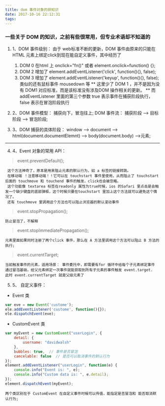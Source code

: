 ```yaml
---
title: dom 事件对象的碎知识
date: 2017-10-16 22:12:31
tags:
---
```

### 一些关于 DOM 的知识，之前有些很常用，但专业术语却不知道的

<!-- more -->

1. 1、DOM 事件级别：
    由于 web标准不断的更新，DOM 事件由原来的只能在HTML 元素上绑定click到现在能自定义事件，其中经历了
    1. DOM 0 在html 上 onclick="fn()" 或者 element.onclick=function() {}; 
    2. DOM 2 增加了 element.addEventListener('click', function(){}, false);
    3. DOM 3 增加了 element.addEventListener('keyup', function(){}, false); 类似的还有鼠标事件 mousedown 等
    ** 这里少了 DOM 1 ，并不是因为没有 DOM1 对应标准，而是该标准没有涉及DOM 操作相关的更新。
    ** 而addEventListener 里面的第三个参数 true 表示事件在捕获阶段执行， false 表示在冒泡阶段执行

2. 2、DOM 事件模型： 捕获向下，冒泡往上; DOM 事件流： 捕获阶段 --> 目标阶段 --> 冒泡阶段;
3. 3、DOM 捕获的具体阶段： window --> document --> html(document.documentElemnt) --> body(document.body) -->元素;
***
4. 4、Event 对象的常用 API： 
 
> event.preventDefault();

     这个方法神奇了，原本是用来阻止元素的默认行为，如 a 标签的链接转跳。
     在移动端 ！注意移动端！！它可以在 touchstart 事件里使用，从而阻止了 touchstart 后面的 touchmove 和 touchend 事件的触发，click也会被忽略。
     这个功能像 textarea 标签在readonly 属性为true时候，ios 的Safari 里点击是会触发一个缺少键盘的底部弹框，这个时候只要在touchstart 里加上这个方法就可以避免这个情况了。
     还有 touchmove 里调用这个方法也可以阻止浏览器的默认滚动事件

> event.stopPropagation();

    防止冒泡了，不解释

> event.stopImmediatePropagation();
    
    元素里面如果同时注册了两个click 事件，那么在 A 方法里调用这个方法可以阻止 B 方法的执行;

> event.currentTarget;

    当前触发事件的元素，适用场景： 事件委托中，即需要有for 循环中给每个子元素绑定事件
    通过冒泡基础，给父元素绑定一次事件就能获取到所有子元素的事件触发 event.target.
    此时 event.currentTarget 就是父级元素了
 
5. 5、 自定义事件：

* Event 类
```javascript
var eve = new Event('custome');
ele.addEventListener('custome', function(){});
ele.dispatchEvent(eve);
```
* CustomEvent 类
```javascript
var myEvent = new CustomEvent("userLogin", {
    detail: {
        username: "davidwalsh"
    },
    bubbles: true,  // 事件是否冒泡
    cancelable: false  // 是否可以取消事件的默认行为
});
element.addEventListener("userLogin", function(e) {
    console.info("Event is: ", e);
    console.info("Custom data is: ", e.detail);
});
element.dispatchEvent(myEvent);
```
    两个类区别在于 CustomEvent 在自定义事件时候可以传值，能指定是否冒泡和 能否取消默认行为;